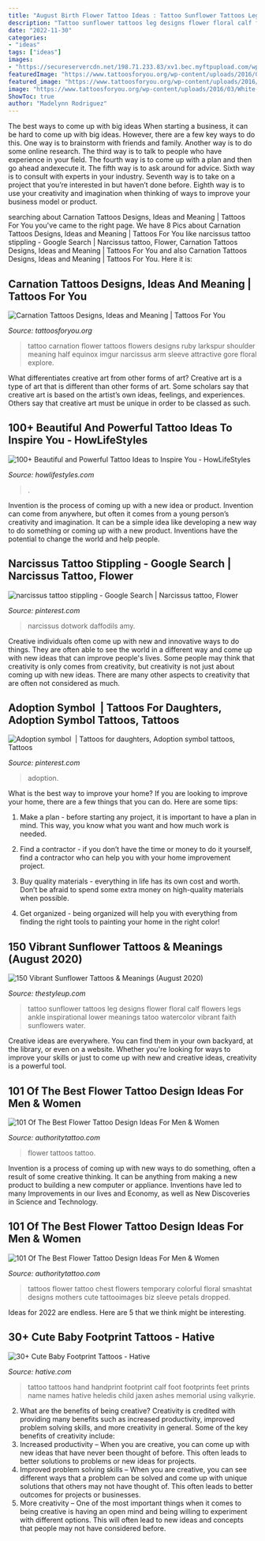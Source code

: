 ```yaml
---
title: "August Birth Flower Tattoo Ideas : Tattoo Sunflower Tattoos Leg Designs Flower Floral Calf Flowers Legs Ankle Inspirational Lower Meanings Tatoo Watercolor Vibrant Faith Sunflowers Water"
description: "Tattoo sunflower tattoos leg designs flower floral calf flowers legs ankle inspirational lower meanings tatoo watercolor vibrant faith sunflowers water"
date: "2022-11-30"
categories:
- "ideas"
tags: ["ideas"]
images:
- "https://secureservercdn.net/198.71.233.83/xv1.bec.myftpupload.com/wp-content/uploads/2020/01/powerful-tattoo-2020012016.jpg"
featuredImage: "https://www.tattoosforyou.org/wp-content/uploads/2016/03/White-Carnation-Tattoo.jpg"
featured_image: "https://www.tattoosforyou.org/wp-content/uploads/2016/03/White-Carnation-Tattoo.jpg"
image: "https://www.tattoosforyou.org/wp-content/uploads/2016/03/White-Carnation-Tattoo.jpg"
ShowToc: true
author: "Madelynn Rodriguez"
---
```



The best ways to come up with big ideas
When starting a business, it can be hard to come up with big ideas. However, there are a few key ways to do this. One way is to brainstorm with friends and family. Another way is to do some online research. The third way is to talk to people who have experience in your field. The fourth way is to come up with a plan and then go ahead andexecute it. The fifth way is to ask around for advice. Sixth way is to consult with experts in your industry. Seventh way is to take on a project that you’re interested in but haven’t done before. Eighth way is to use your creativity and imagination when thinking of ways to improve your business model or product.

	

		
searching about Carnation Tattoos Designs, Ideas and Meaning | Tattoos For You you've came to the right page. We have 8 Pics about Carnation Tattoos Designs, Ideas and Meaning | Tattoos For You like narcissus tattoo stippling - Google Search | Narcissus tattoo, Flower, Carnation Tattoos Designs, Ideas and Meaning | Tattoos For You and also Carnation Tattoos Designs, Ideas and Meaning | Tattoos For You. Here it is:
		
    
## Carnation Tattoos Designs, Ideas And Meaning | Tattoos For You

<img loading=lazy src="https://www.tattoosforyou.org/wp-content/uploads/2016/03/White-Carnation-Tattoo.jpg" onerror="this.onerror=null;this.src='https://tse3.mm.bing.net/th?id=OIP.PXIfmKGwGSQIoiU06UqNsgHaHa&amp;pid=15.1';" alt="Carnation Tattoos Designs, Ideas and Meaning | Tattoos For You">

_Source: tattoosforyou.org_

>tattoo carnation flower tattoos flowers designs ruby larkspur shoulder meaning half equinox imgur narcissus arm sleeve attractive gore floral explore. 

	

What differentiates creative art from other forms of art?
Creative art is a type of art that is different than other forms of art. Some scholars say that creative art is based on the artist’s own ideas, feelings, and experiences. Others say that creative art must be unique in order to be classed as such.

    
## 100+ Beautiful And Powerful Tattoo Ideas To Inspire You - HowLifeStyles

<img loading=lazy src="https://secureservercdn.net/198.71.233.83/xv1.bec.myftpupload.com/wp-content/uploads/2020/01/powerful-tattoo-2020012016.jpg" onerror="this.onerror=null;this.src='https://tse1.mm.bing.net/th?id=OIP.7fNQEbJe_gawAHX4Vk-wwgHaHa&amp;pid=15.1';" alt="100+ Beautiful and Powerful Tattoo Ideas to Inspire You - HowLifeStyles">

_Source: howlifestyles.com_

>. 

	

Invention is the process of coming up with a new idea or product. Invention can come from anywhere, but often it comes from a young person’s creativity and imagination. It can be a simple idea like developing a new way to do something or coming up with a new product. Inventions have the potential to change the world and help people.

    
## Narcissus Tattoo Stippling - Google Search | Narcissus Tattoo, Flower

<img loading=lazy src="https://i.pinimg.com/736x/25/1a/0f/251a0fc78af9cbab7d0f2139b6135ae2.jpg" onerror="this.onerror=null;this.src='https://tse3.mm.bing.net/th?id=OIP.KS7WyaZxSEjjwwpvfKnRiQHaIJ&amp;pid=15.1';" alt="narcissus tattoo stippling - Google Search | Narcissus tattoo, Flower">

_Source: pinterest.com_

>narcissus dotwork daffodils amy. 

	

Creative individuals often come up with new and innovative ways to do things. They are often able to see the world in a different way and come up with new ideas that can improve people's lives. Some people may think that creativity is only comes from creativity, but creativity is not just about coming up with new ideas. There are many other aspects to creativity that are often not considered as much.

    
## Adoption Symbol ️ | Tattoos For Daughters, Adoption Symbol Tattoos, Tattoos

<img loading=lazy src="https://i.pinimg.com/736x/fb/2f/1a/fb2f1a9af4bfe38b451c8cddbb8f7149--adoption-tattoo-symbols.jpg" onerror="this.onerror=null;this.src='https://tse3.mm.bing.net/th?id=OIP.MzpjI6SNi6SiXcBfPTE-GwHaJ3&amp;pid=15.1';" alt="Adoption symbol ️ | Tattoos for daughters, Adoption symbol tattoos, Tattoos">

_Source: pinterest.com_

>adoption. 

	

What is the best way to improve your home?
If you are looking to improve your home, there are a few things that you can do. Here are some tips:
1. Make a plan - before starting any project, it is important to have a plan in mind. This way, you know what you want and how much work is needed.

2. Find a contractor - if you don’t have the time or money to do it yourself, find a contractor who can help you with your home improvement project.

3. Buy quality materials - everything in life has its own cost and worth. Don’t be afraid to spend some extra money on high-quality materials when possible.

4. Get organized - being organized will help you with everything from finding the right tools to painting your home in the right color!

    
## 150 Vibrant Sunflower Tattoos &amp; Meanings (August 2020)

<img loading=lazy src="https://thestyleup.com/wp-content/uploads/2015/03/43-sunflower-leg-tattoo.jpg" onerror="this.onerror=null;this.src='https://tse3.mm.bing.net/th?id=OIP.Ky_jnGy4iuOZ3M2vqg0ZkAHaOC&amp;pid=15.1';" alt="150 Vibrant Sunflower Tattoos &amp; Meanings (August 2020)">

_Source: thestyleup.com_

>tattoo sunflower tattoos leg designs flower floral calf flowers legs ankle inspirational lower meanings tatoo watercolor vibrant faith sunflowers water. 

	

Creative ideas are everywhere. You can find them in your own backyard, at the library, or even on a website. Whether you're looking for ways to improve your skills or just to come up with new and creative ideas, creativity is a powerful tool.

    
## 101 Of The Best Flower Tattoo Design Ideas For Men &amp; Women

<img loading=lazy src="https://authoritytattoo.com/wp-content/uploads/2016/12/FlowerTattoos24.jpg" onerror="this.onerror=null;this.src='https://tse4.mm.bing.net/th?id=OIP.ivSl_loPSFkzLk6L0VIajgHaLH&amp;pid=15.1';" alt="101 Of The Best Flower Tattoo Design Ideas For Men &amp; Women">

_Source: authoritytattoo.com_

>flower tattoos tattoo. 

	

Invention is a process of coming up with new ways to do something, often a result of some creative thinking. It can be anything from making a new product to building a new computer or appliance. Inventions have led to many Improvements in our lives and Economy, as well as New Discoveries in Science and Technology.

    
## 101 Of The Best Flower Tattoo Design Ideas For Men &amp; Women

<img loading=lazy src="https://authoritytattoo.com/wp-content/uploads/2016/12/FlowerTattoos4.jpg" onerror="this.onerror=null;this.src='https://tse1.mm.bing.net/th?id=OIP.83iD9socdQWzfJi7GL7KgAHaJ4&amp;pid=15.1';" alt="101 Of The Best Flower Tattoo Design Ideas For Men &amp; Women">

_Source: authoritytattoo.com_

>tattoos flower tattoo chest flowers temporary colorful floral smashtat designs mothers cute tattooimages biz sleeve petals dropped. 

	

Ideas for 2022 are endless. Here are 5 that we think might be interesting. 

    
## 30+ Cute Baby Footprint Tattoos - Hative

<img loading=lazy src="https://hative.com/wp-content/uploads/2014/03/baby-footprint-tattoos/12-baby-handprint-and-footprint-tattoo.jpg" onerror="this.onerror=null;this.src='https://tse3.mm.bing.net/th?id=OIP.CxMEl8IrReFgLFuZsqO2qAHaJ6&amp;pid=15.1';" alt="30+ Cute Baby Footprint Tattoos - Hative">

_Source: hative.com_

>tattoo tattoos hand handprint footprint calf foot footprints feet prints name names hative heledis child jaxen ashes memorial using valkyrie. 

	

2. What are the benefits of being creative?
Creativity is credited with providing many benefits such as increased productivity, improved problem solving skills, and more creativity in general. Some of the key benefits of creativity include: 
1. Increased productivity – When you are creative, you can come up with new ideas that have never been thought of before. This often leads to better solutions to problems or new ideas for projects. 
2. Improved problem solving skills – When you are creative, you can see different ways that a problem can be solved and come up with unique solutions that others may not have thought of. This often leads to better outcomes for projects or businesses. 
3. More creativity – One of the most important things when it comes to being creative is having an open mind and being willing to experiment with different options. This will often lead to new ideas and concepts that people may not have considered before.

